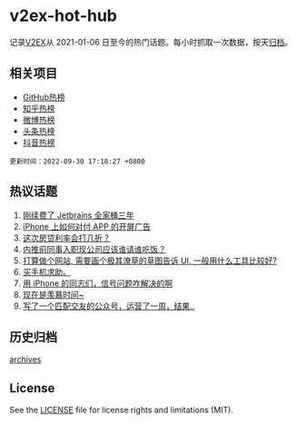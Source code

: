 # v2ex-hot-hub

 记录[V2EX](https://www.v2ex.com/)从 2021-01-06 日至今的热门话题。每小时抓取一次数据，按天[归档](archives)。
 
 ## 相关项目

- [GitHub热榜](https://github.com/snaildev/github-hot-hub)
- [知乎热榜](https://github.com/snaildev/zhihu-hot-hub)
- [微博热榜](https://github.com/snaildev/weibo-hot-hub)
- [头条热榜](https://github.com/snaildev/toutiao-hot-hub)
- [抖音热榜](https://github.com/snaildev/douyin-hot-hub)


 `更新时间：2022-09-30 17:18:27 +0800`

## 热议话题

1. [刚续费了 Jetbrains 全家桶三年](https://www.v2ex.com/t/883905)
1. [iPhone 上如何对付 APP 的开屏广告](https://www.v2ex.com/t/883972)
1. [这次房贷利率会打几折？](https://www.v2ex.com/t/883916)
1. [内推前同事入职现公司应该谁请谁吃饭？](https://www.v2ex.com/t/883977)
1. [打算做个网站, 需要画个极其潦草的草图告诉 UI, 一般用什么工具比较好?](https://www.v2ex.com/t/883946)
1. [买手机求助。](https://www.v2ex.com/t/883957)
1. [用 iPhone 的同志们，信号问题咋解决的啊](https://www.v2ex.com/t/883961)
1. [现在是羡慕时间~](https://www.v2ex.com/t/884016)
1. [写了一个匹配交友的公众号，运营了一周，结果..](https://www.v2ex.com/t/884029)

## 历史归档

[archives](archives)

## License

See the [LICENSE](LICENSE) file for license rights and limitations (MIT).
